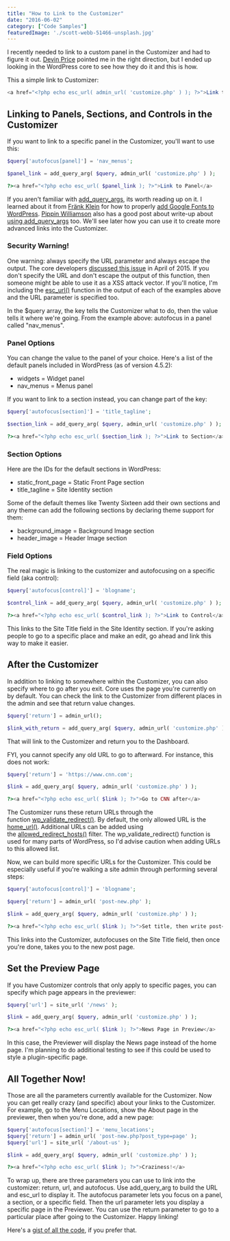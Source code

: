 ```yaml
---
title: "How to Link to the Customizer"
date: "2016-06-02"
category: ["Code Samples"]
featuredImage: './scott-webb-51466-unsplash.jpg'
---
```


I recently needed to link to a custom panel in the Customizer and had to figure it out. [Devin Price](http://wptheming.com/2015/01/link-to-customizer-sections/) pointed me in the right direction, but I ended up looking in the WordPress core to see how they do it and this is how.

This a simple link to Customizer:

```php
<a href="<?php echo esc_url( admin_url( 'customize.php' ) ); ?>">Link to Customizer</a>
```

## Linking to Panels, Sections, and Controls in the Customizer

If you want to link to a specific panel in the Customizer, you'll want to use this:

```php
$query['autofocus[panel]'] = 'nav_menus';

$panel_link = add_query_arg( $query, admin_url( 'customize.php' ) );

?><a href="<?php echo esc_url( $panel_link ); ?>">Link to Panel</a>
```

If you aren't familiar with [add_query_args](https://developer.wordpress.org/reference/functions/add_query_arg/), its worth reading up on it. I learned about it from [Fränk Klein](https://twitter.com/fklux) for how to properly [add Google Fonts to WordPress](https://themeshaper.com/2014/08/13/how-to-add-google-fonts-to-wordpress-themes/). [Pippin Williamson](https://pippinsplugins.com/) also has a good post about write-up about [using add_query_args](https://pippinsplugins.com/the-add_query_arg-helper-function/) too. We'll see later how you can use it to create more advanced links into the Customizer.

### Security Warning!

One warning: always specify the URL parameter and always escape the output. The core developers [discussed this issue](https://make.wordpress.org/plugins/2015/04/20/fixing-add_query_arg-and-remove_query_arg-usage/) in April of 2015. If you don't specify the URL and don't escape the output of this function, then someone might be able to use it as a XSS attack vector. If you'll notice, I'm including the [esc_url()](https://developer.wordpress.org/reference/functions/esc_url/) function in the output of each of the examples above and the URL parameter is specified too.

In the $query array, the key tells the Customizer what to do, then the value tells it where we're going. From the example above: autofocus in a panel called "nav_menus".

### Panel Options

You can change the value to the panel of your choice. Here's a list of the default panels included in WordPress (as of version 4.5.2):

- widgets = Widget panel
- nav_menus = Menus panel

If you want to link to a section instead, you can change part of the key:

```php
$query['autofocus[section]'] = 'title_tagline';

$section_link = add_query_arg( $query, admin_url( 'customize.php' ) );

?><a href="<?php echo esc_url( $section_link ); ?>">Link to Section</a>
```

### Section Options

Here are the IDs for the default sections in WordPress:

- static_front_page = Static Front Page section
- title_tagline = Site Identity section

Some of the default themes like Twenty Sixteen add their own sections and any theme can add the following sections by declaring theme support for them:

- background_image = Background Image section
- header_image = Header Image section

### Field Options

The real magic is linking to the customizer and autofocusing on a specific field (aka control):

```php
$query['autofocus[control]'] = 'blogname';

$control_link = add_query_arg( $query, admin_url( 'customize.php' ) );

?><a href="<?php echo esc_url( $control_link ); ?>">Link to Control</a>
```

This links to the Site Title field in the Site Identity section. If you're asking people to go to a specific place and make an edit, go ahead and link this way to make it easier.

## After the Customizer

In addition to linking to somewhere within the Customizer, you can also specify where to go after you exit. Core uses the page you're currently on by default. You can check the link to the Customizer from different places in the admin and see that return value changes.

```php
$query['return'] = admin_url();

$link_with_return = add_query_arg( $query, admin_url( 'customize.php' ) );
```

That will link to the Customizer and return you to the Dashboard.

FYI, you cannot specify any old URL to go to afterward. For instance, this does not work:

```php
$query['return'] = 'https://www.cnn.com';

$link = add_query_arg( $query, admin_url( 'customize.php' ) );

?><a href="<?php echo esc_url( $link ); ?>">Go to CNN after</a>
```

The Customizer runs these return URLs through the function [wp_validate_redirect()](https://developer.wordpress.org/reference/functions/wp_validate_redirect/). By default, the only allowed URL is the [home_url()](https://developer.wordpress.org/reference/functions/home_url/). Additional URLs can be added using the [allowed_redirect_hosts()](https://developer.wordpress.org/reference/hooks/allowed_redirect_hosts/) filter. The wp_validate_redirect() function is used for many parts of WordPress, so I'd advise caution when adding URLs to this allowed list.

Now, we can build more specific URLs for the Customizer. This could be especially useful if you're walking a site admin through performing several steps:

```php
$query['autofocus[control]'] = 'blogname';

$query['return'] = admin_url( 'post-new.php' );

$link = add_query_arg( $query, admin_url( 'customize.php' ) );

?><a href="<?php echo esc_url( $link ); ?>">Set title, then write post</a>
```

This links into the Customizer, autofocuses on the Site Title field, then once you're done, takes you to the new post page.

## Set the Preview Page

If you have Customizer controls that only apply to specific pages, you can specify which page appears in the previewer:

```php
$query['url'] = site_url( '/news' );

$link = add_query_arg( $query, admin_url( 'customize.php' ) );

?><a href="<?php echo esc_url( $link ); ?>">News Page in Preview</a>
```

In this case, the Previewer will display the News page instead of the home page. I'm planning to do additional testing to see if this could be used to style a plugin-specific page.

## All Together Now!

Those are all the parameters currently available for the Customizer. Now you can get really crazy (and specific) about your links to the Customizer. For example, go to the Menu Locations, show the About page in the previewer, then when you're done, add a new page:

```php
$query['autofocus[section]'] = 'menu_locations';
$query['return'] = admin_url( 'post-new.php?post_type=page' );
$query['url'] = site_url( '/about-us' );

$link = add_query_arg( $query, admin_url( 'customize.php' ) );

?><a href="<?php echo esc_url( $link ); ?>">Craziness!</a>
```

To wrap up, there are three parameters you can use to link into the customizer: return, url, and autofocus. Use add_query_arg to build the URL and esc_url to display it. The autofocus parameter lets you focus on a panel, a section, or a specific field. Then the url parameter lets you display a specific page in the Previewer. You can use the return parameter to go to a particular place after going to the Customizer. Happy linking!

Here's a [gist of all the code](https://gist.github.com/slushman/6f08885853d4a7ef31ebceafd9e0c180), if you prefer that.
